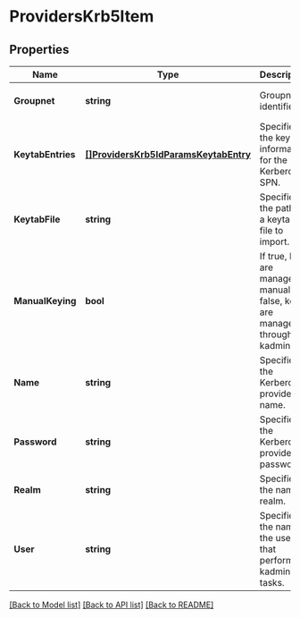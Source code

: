 # ProvidersKrb5Item

## Properties
Name | Type | Description | Notes
------------ | ------------- | ------------- | -------------
**Groupnet** | **string** | Groupnet identifier. | [optional] [default to null]
**KeytabEntries** | [**[]ProvidersKrb5IdParamsKeytabEntry**](ProvidersKrb5IdParamsKeytabEntry.md) | Specifies the key information for the Kerberos SPN. | [optional] [default to null]
**KeytabFile** | **string** | Specifies the path to a keytab file to import. | [optional] [default to null]
**ManualKeying** | **bool** | If true, keys are managed manually. If false, keys are managed through kadmin. | [optional] [default to null]
**Name** | **string** | Specifies the Kerberos provider name. | [optional] [default to null]
**Password** | **string** | Specifies the Kerberos provider password. | [optional] [default to null]
**Realm** | **string** | Specifies the name of realm. | [default to null]
**User** | **string** | Specifies the name of the user that performs kadmin tasks. | [optional] [default to null]

[[Back to Model list]](../README.md#documentation-for-models) [[Back to API list]](../README.md#documentation-for-api-endpoints) [[Back to README]](../README.md)



